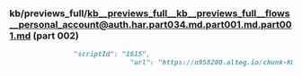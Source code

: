### kb/previews_full/kb__previews_full__kb__previews_full__flows__personal_account@auth.har.part034.md.part001.md.part001.md (part 002)

```md
                "scriptId": "1615",
                              "url": "https://n958200.alteg.io/chunk-KO722YSM
```

```
